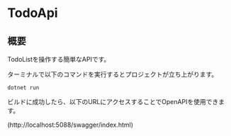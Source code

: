 # TodoApi

## 概要
TodoListを操作する簡単なAPIです。

ターミナルで以下のコマンドを実行するとプロジェクトが立ち上がります。

```CLI
dotnet run
```

ビルドに成功したら、以下のURLにアクセスすることでOpenAPIを使用できます。

(http://localhost:5088/swagger/index.html)
